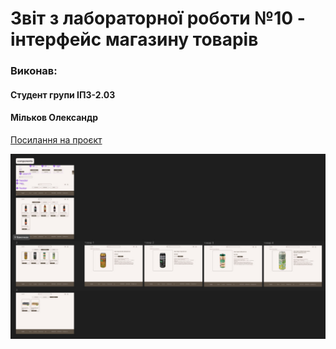 # Звіт з лабораторної роботи №10 - інтерфейс магазину товарів

### Виконав:
#### Студент групи ІПЗ-2.03
#### Мільков Олександр

[Посилання на проєкт](https://www.figma.com/design/EmY29LExeBtgtgsyuoMWTX/%D0%BF%D1%80%D0%B0%D0%BA%D1%82%D0%B8%D1%87%D0%BD%D1%96?node-id=51-9)

![картинка завдання](images/screen.jpg)
